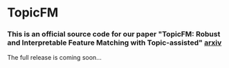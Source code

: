# TopicFM
### This is an official source code for our paper "TopicFM: Robust and Interpretable Feature Matching with Topic-assisted" [arxiv](https://arxiv.org/abs/2207.00328)

The full release is coming soon...
